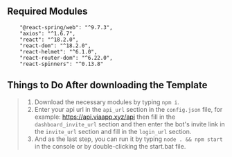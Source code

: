 ## Required Modules
```
    "@react-spring/web": "^9.7.3",
    "axios": "^1.6.7",
    "react": "^18.2.0",
    "react-dom": "^18.2.0",
    "react-helmet": "^6.1.0",
    "react-router-dom": "^6.22.0",
    "react-spinners": "^0.13.8"
```

## Things to Do After downloading the Template
> 1. Download the necessary modules by typing `npm i`.
> 2. Enter your api url in the `api_url` section in the `config.json` file, for example: https://api.viaapp.xyz/api then fill in the `dashboard_invite_url` section and then enter the bot's invite link in the `invite_url` section and fill in the `login_url` section.
> 3. And as the last step, you can run it by typing `node . && npm start` in the console or by double-clicking the start.bat file.
